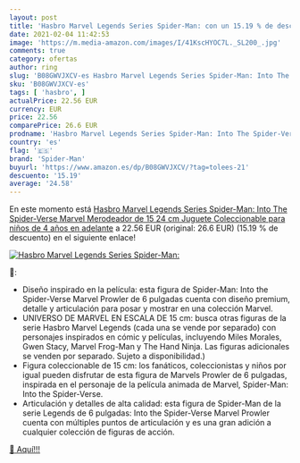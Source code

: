 ```yaml
---
layout: post
title: 'Hasbro Marvel Legends Series Spider-Man: con un 15.19 % de descuento'
date: 2021-02-04 11:42:53
image: 'https://m.media-amazon.com/images/I/41KscHYOC7L._SL200_.jpg'
comments: true
category: ofertas
author: ring
slug: 'B08GWVJXCV-es Hasbro Marvel Legends Series Spider-Man: Into The Spider-...'
sku: 'B08GWVJXCV-es'
tags: [ 'hasbro', ]
actualPrice: 22.56 EUR
currency: EUR
price: 22.56
comparePrice: 26.6 EUR
prodname: 'Hasbro Marvel Legends Series Spider-Man: Into The Spider-Verse Marvel Merodeador de 15 24 cm  Juguete Coleccionable para niños de 4 años en adelante'
country: 'es'
flag: '🇪🇸'
brand: 'Spider-Man'
buyurl: 'https://www.amazon.es/dp/B08GWVJXCV/?tag=tolees-21'
descuento: '15.19'
average: '24.58'
---
```


En este momento está [Hasbro Marvel Legends Series Spider-Man: Into The Spider-Verse Marvel Merodeador de 15 24 cm  Juguete Coleccionable para niños de 4 años en adelante](https://www.amazon.es/dp/B08GWVJXCV/?tag=tolees-21) a 22.56 EUR (original: 26.6 EUR) (15.19 %  de descuento) en el siguiente enlace!

[![Hasbro Marvel Legends Series Spider-Man:](https://m.media-amazon.com/images/I/41KscHYOC7L._SL200_.jpg)](https://www.amazon.es/dp/B08GWVJXCV/?tag=tolees-21)

🔎:

- Diseño inspirado en la película: esta figura de Spider-Man: Into the Spider-Verse Marvel Prowler de 6 pulgadas cuenta con diseño premium, detalle y articulación para posar y mostrar en una colección Marvel.
- UNIVERSO DE MARVEL EN ESCALA DE 15 cm: busca otras figuras de la serie Hasbro Marvel Legends (cada una se vende por separado) con personajes inspirados en cómic y películas, incluyendo Miles Morales, Gwen Stacy, Marvel Frog-Man y The Hand Ninja. Las figuras adicionales se venden por separado. Sujeto a disponibilidad.)
- Figura coleccionable de 15 cm: los fanáticos, coleccionistas y niños por igual pueden disfrutar de esta figura de Marvels Prowler de 6 pulgadas, inspirada en el personaje de la película animada de Marvel, Spider-Man: Into the Spider-Verse.
- Articulación y detalles de alta calidad: esta figura de Spider-Man de la serie Legends de 6 pulgadas: Into the Spider-Verse Marvel Prowler cuenta con múltiples puntos de articulación y es una gran adición a cualquier colección de figuras de acción.

[🛒 Aquí!!!](https://www.amazon.es/dp/B08GWVJXCV/?tag=tolees-21)
